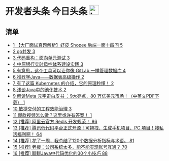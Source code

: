 # 开发者头条 今日头条 <img src="https://file.ipadown.com/tophub/assets/images/media/toutiao.io.png_50x50.png" width="30" alt="Logo"></img>

## 清单

* [1 【大厂面试真题解析】虾皮 Shopee 后端一面十四问 5](https://toutiao.io/posts/pol71im)
* [2 go并发 3](https://toutiao.io/posts/qx0xu7l)
* [3 代码重构：面向单元测试 3](https://toutiao.io/posts/8lesyke)
* [4 中原银行实时风控体系建设实践 3](https://toutiao.io/posts/nyzmdhx)
* [5 有意思，这个工具可以让你像 GitLab 一样管理数据库 4](https://toutiao.io/posts/piqqkco)
* [6 推荐学Java——数据表高级操作 2](https://toutiao.io/posts/t7u8kbm)
* [7 有了这篇 Kubernetes 的介绍，它的原理秒懂！ 2](https://toutiao.io/posts/jva08b5)
* [8 浅谈Java中的池化技术 2](https://toutiao.io/posts/u2sp497)
* [9 解读Meta 元宇宙白皮书 ：9大亮点，80 万亿美元市场！（中英文PDF下载） 1](https://toutiao.io/posts/ppkezys)
* [10 敏捷交付的工程效能治理 3](https://toutiao.io/posts/my2iq3v)
* [11 爆款视频怎么做？这里或许有答案！ 1](https://toutiao.io/posts/alpr91m)
* [12 [推荐] 阿里云官方 Redis 开发规范！ 86](https://toutiao.io/posts/2fqcbfi)
* [13 [推荐] 腾讯低代码平台正式开源！可拖拽、生成手机项目、PC 项目！接私活福利啊！ 64](https://toutiao.io/posts/8oqx21m)
* [14 [推荐] 花了一周，我总结了120个数据分析指标与术语。 81](https://toutiao.io/posts/9pzybmk)
* [15 [推荐] 老板：公司系统太多，能不能实现账号互通？ 70](https://toutiao.io/posts/g7sb904)
* [16 [推荐] 聊聊Java中代码优化的30个小技巧 88](https://toutiao.io/posts/jv8g1r6)
